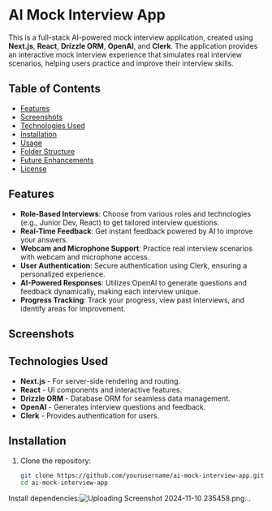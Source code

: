 # AI Mock Interview App

This is a full-stack AI-powered mock interview application, created using **Next.js**, **React**, **Drizzle ORM**, **OpenAI**, and **Clerk**. The application provides an interactive mock interview experience that simulates real interview scenarios, helping users practice and improve their interview skills.

## Table of Contents

- [Features](#features)
- [Screenshots](#screenshots)
- [Technologies Used](#technologies-used)
- [Installation](#installation)
- [Usage](#usage)
- [Folder Structure](#folder-structure)
- [Future Enhancements](#future-enhancements)
- [License](#license)

## Features

- **Role-Based Interviews**: Choose from various roles and technologies (e.g., Junior Dev, React) to get tailored interview questions.
- **Real-Time Feedback**: Get instant feedback powered by AI to improve your answers.
- **Webcam and Microphone Support**: Practice real interview scenarios with webcam and microphone access.
- **User Authentication**: Secure authentication using Clerk, ensuring a personalized experience.
- **AI-Powered Responses**: Utilizes OpenAI to generate questions and feedback dynamically, making each interview unique.
- **Progress Tracking**: Track your progress, view past interviews, and identify areas for improvement.

## Screenshots



## Technologies Used

- **Next.js** - For server-side rendering and routing.
- **React** - UI components and interactive features.
- **Drizzle ORM** - Database ORM for seamless data management.
- **OpenAI** - Generates interview questions and feedback.
- **Clerk** - Provides authentication for users.

## Installation

1. Clone the repository:

   ```bash
   git clone https://github.com/yourusername/ai-mock-interview-app.git
   cd ai-mock-interview-app
Install dependencies:![Uploading Screenshot 2024-11-10 235458.png…]()
